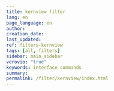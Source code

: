 ```yaml
---
title: kernview filter
lang: en
page_language: en
author:
creation_date:
last_updated:
ref: filters-kernview
tags: [all, filters]
sidebar: main_sidebar
verovio: "true"
keywords: interface commands 
summary: 
permalink: /filter/kernview/index.html
---
```










